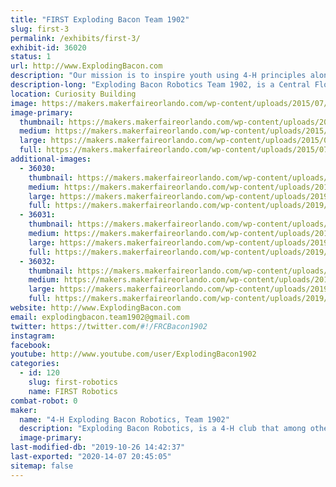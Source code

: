 ```yaml
---
title: "FIRST Exploding Bacon Team 1902"
slug: first-3
permalink: /exhibits/first-3/
exhibit-id: 36020
status: 1
url: http://www.ExplodingBacon.com
description: "Our mission is to inspire youth using 4-H principles along with the tenets of gracious professionalism to explore science and technology through a mentor based program, which develops leadership and life skills while encouraging innovation, creative solutions to engineering and technical challenges."
description-long: "Exploding Bacon Robotics Team 1902, is a Central Florida 4-H club for High School aged students that among other things, participates in FIRST. Our students learn engineering, computer programming, and hands-on machinery skills, as well as the problem solving, strategic thinking, time management, public speaking, teamwork and leadership skills essential in any career. The goal is to inspire and support these youth members to continue on to higher education in trade schools and STEM programs in college."
location: Curiosity Building
image: https://makers.makerfaireorlando.com/wp-content/uploads/2015/07/2015-magnet.jpg
image-primary:
  thumbnail: https://makers.makerfaireorlando.com/wp-content/uploads/2015/07/2015-magnet-150x150.jpg
  medium: https://makers.makerfaireorlando.com/wp-content/uploads/2015/07/2015-magnet-300x300.jpg
  large: https://makers.makerfaireorlando.com/wp-content/uploads/2015/07/2015-magnet.jpg
  full: https://makers.makerfaireorlando.com/wp-content/uploads/2015/07/2015-magnet.jpg
additional-images:
  - 36030:
    thumbnail: https://makers.makerfaireorlando.com/wp-content/uploads/2019/08/DSC00365-150x150.jpeg
    medium: https://makers.makerfaireorlando.com/wp-content/uploads/2019/08/DSC00365-300x225.jpeg
    large: https://makers.makerfaireorlando.com/wp-content/uploads/2019/08/DSC00365-1024x768.jpeg
    full: https://makers.makerfaireorlando.com/wp-content/uploads/2019/08/DSC00365.jpeg
  - 36031:
    thumbnail: https://makers.makerfaireorlando.com/wp-content/uploads/2019/08/DSC00429-150x150.jpeg
    medium: https://makers.makerfaireorlando.com/wp-content/uploads/2019/08/DSC00429-300x225.jpeg
    large: https://makers.makerfaireorlando.com/wp-content/uploads/2019/08/DSC00429-1024x768.jpeg
    full: https://makers.makerfaireorlando.com/wp-content/uploads/2019/08/DSC00429.jpeg
  - 36032:
    thumbnail: https://makers.makerfaireorlando.com/wp-content/uploads/2019/08/DSC07704-150x150.jpeg
    medium: https://makers.makerfaireorlando.com/wp-content/uploads/2019/08/DSC07704-225x300.jpeg
    large: https://makers.makerfaireorlando.com/wp-content/uploads/2019/08/DSC07704-768x1024.jpeg
    full: https://makers.makerfaireorlando.com/wp-content/uploads/2019/08/DSC07704.jpeg
website: http://www.ExplodingBacon.com
email: explodingbacon.team1902@gmail.com
twitter: https://twitter.com/#!/FRCBacon1902
instagram: 
facebook: 
youtube: http://www.youtube.com/user/ExplodingBacon1902
categories:
  - id: 120
    slug: first-robotics
    name: FIRST Robotics
combat-robot: 0
maker:
  name: "4-H Exploding Bacon Robotics, Team 1902"
  description: "Exploding Bacon Robotics, is a 4-H club that among other things, participates in FIRST. Our students learn engineering, computer programming, and hands-on machinery skills, as well as the problem solving, strategic thinking, time management, public speaking, teamwork and leadership skills essential in any career. The goal is to inspire and support these youth members to continue on to higher education in trade schools and STEM programs in college."
  image-primary: 
last-modified-db: "2019-10-26 14:42:37"
last-exported: "2020-14-07 20:45:05"
sitemap: false
---
```

